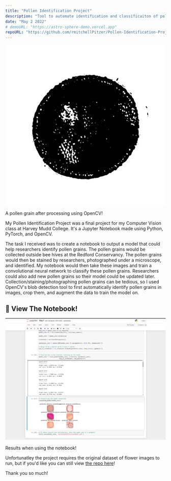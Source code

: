 ```yaml
---
title: "Pollen Identification Project"
description: "Tool to automate identification and classificaiton of pollen species"
date: "May 2 2022"
# demoURL: "https://astro-sphere-demo.vercel.app"
repoURL: "https://github.com/rmitchellPitzer/Pollen-Identification-Project"
---
```


![A pollen grain after processing using OpenCV!](/pollen1.jpg)
<span>
<p class="text-sm text-center">A pollen grain after processing using OpenCV!</p>
</span>

My Pollen Identification Project was a final project for my Computer Vision class at Harvey Mudd College. It's a Jupyter Notebook made using Python, PyTorch, and OpenCV.

The task I received was to create a notebook to output a model that could help researchers identify pollen grains. The pollen grains would be collected outside bee hives at the Redford Conservancy. The pollen grains would then be stained by researchers, photographed under a microscope, and identified. My notebook would then take these images and train a convolutional neural network to classify these pollen grains. Researchers could also add new pollen grains so their model could be updated later. Collection/staining/photographing pollen grains can be tedious, so I used OpenCV's blob detection tool to first automatically identify pollen grains in images, crop them, and augment the data to train the model on. 

## 🌻 View The Notebook!
![Results when using the notebook!](/pollen2.jpg)
<span>
<p class="text-sm text-center">Results when using the notebook!</p>
</span>

Unfortunatley the project requires the original dataset of flower images to run, but if you'd like you can still view [the repo here](https://github.com/rmitchellPitzer/Pollen-Identification-Project)!

Thank you so much!
